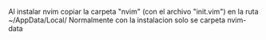 Al instalar nvim copiar la carpeta "nvim" (con el archivo "init.vim") en la ruta ~/AppData/Local/
Normalmente con la instalacion solo se carpeta nvim-data
